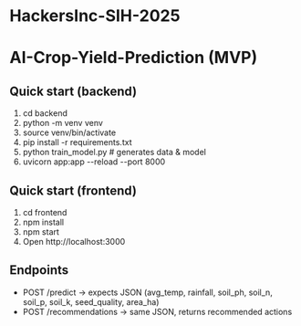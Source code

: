 # HackersInc-SIH-2025
# AI-Crop-Yield-Prediction (MVP)

## Quick start (backend)
1. cd backend
2. python -m venv venv
3. source venv/bin/activate
4. pip install -r requirements.txt
5. python train_model.py   # generates data & model
6. uvicorn app:app --reload --port 8000

## Quick start (frontend)
1. cd frontend
2. npm install
3. npm start
4. Open http://localhost:3000

## Endpoints
- POST /predict  -> expects JSON (avg_temp, rainfall, soil_ph, soil_n, soil_p, soil_k, seed_quality, area_ha)
- POST /recommendations -> same JSON, returns recommended actions
